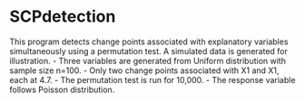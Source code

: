 # SCPdetection

This program detects change points associated with explanatory variables simultaneously using a permutation test. A simulated data is generated for illustration. 
      -	Three variables are generated from Uniform distribution with sample size n=100.
      -	Only two change points associated with X1 and X1, each at 4.7.
      -	The permutation test is run for 10,000.
      -	The response variable follows Poisson distribution.
